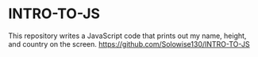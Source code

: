 # INTRO-TO-JS
This repository writes a JavaScript code that prints out my name, height, and country on the screen.
https://github.com/Solowise130/INTRO-TO-JS
